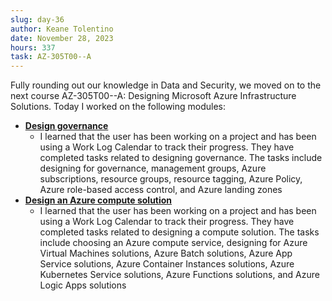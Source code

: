 ```yaml
---
slug: day-36
author: Keane Tolentino
date: November 28, 2023
hours: 337
task: AZ-305T00--A
---
```


Fully rounding out our knowledge in Data and Security, we moved on to the next course AZ-305T00--A: Designing Microsoft Azure Infrastructure Solutions. Today I worked on the following modules:

- **[Design governance](https://learn.microsoft.com/en-us/training/modules/design-governance/)**
  - I learned that the user has been working on a project and has been using a Work Log Calendar to track their progress. They have completed tasks related to designing governance. The tasks include designing for governance, management groups, Azure subscriptions, resource groups, resource tagging, Azure Policy, Azure role-based access control, and Azure landing zones
- **[Design an Azure compute solution](https://learn.microsoft.com/en-us/training/modules/design-compute-solution/)**
  - I learned that the user has been working on a project and has been using a Work Log Calendar to track their progress. They have completed tasks related to designing a compute solution. The tasks include choosing an Azure compute service, designing for Azure Virtual Machines solutions, Azure Batch solutions, Azure App Service solutions, Azure Container Instances solutions, Azure Kubernetes Service solutions, Azure Functions solutions, and Azure Logic Apps solutions
